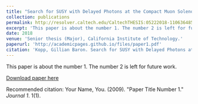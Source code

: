 ```yaml
---
title: "Search for SUSY with Delayed Photons at the Compact Muon Solenoid"
collection: publications
permalink: http://resolver.caltech.edu/CaltechTHESIS:05222018-110636485
excerpt: 'This paper is about the number 1. The number 2 is left for future work.'
date: 2018
venue: 'Senior thesis (Major), California Institute of Technology.'
paperurl: 'http://academicpages.github.io/files/paper1.pdf'
citation: 'Kopp, Gillian Baron. Search for SUSY with Delayed Photons at the Compact Muon Solenoid. Senior thesis (Major), California Institute of Technology. 2018.'
---
```

This paper is about the number 1. The number 2 is left for future work.

[Download paper here](http://academicpages.github.io/files/paper1.pdf)

Recommended citation: Your Name, You. (2009). "Paper Title Number 1." <i>Journal 1</i>. 1(1).
